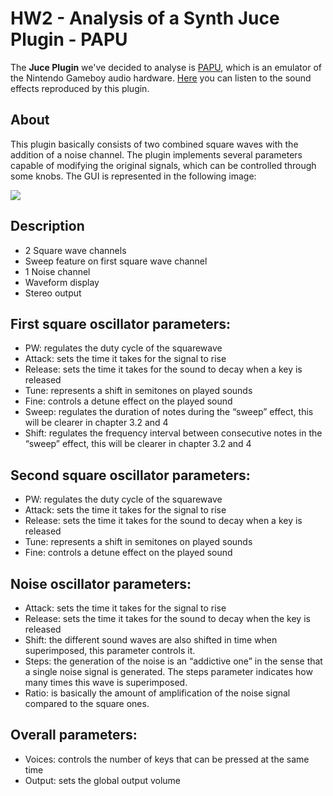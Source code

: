 # HW2 - Analysis of a Synth Juce Plugin - PAPU

The **Juce Plugin**  we've decided to analyse is [PAPU](https://github.com/FigBug/PAPU), which is an emulator of the Nintendo Gameboy audio hardware.
[Here](https://soundcloud.com/roland-rabien/papu) you can listen to the sound effects reproduced by this plugin.


## About

This plugin basically consists of two combined square waves with the addition of a noise channel. The plugin implements several parameters capable of modifying the original signals, which can be controlled through some knobs. The GUI is represented in the following image:

![](https://socalabs.com/wp-content/uploads/2022/06/Pasted-1-1024x434.png)

## Description

- 2 Square wave channels
- Sweep feature on first square wave channel
- 1 Noise channel
- Waveform display
- Stereo output

## First square oscillator parameters:

- PW: regulates the duty cycle of the squarewave
- Attack: sets the time it takes for the signal to rise
- Release: sets the time it takes for the sound to decay when a key is released
- Tune: represents a shift in semitones on played sounds 
- Fine: controls a detune effect on the played sound
- Sweep: regulates the duration of notes during the “sweep” effect, this will be clearer in chapter 3.2 and 4
- Shift: regulates the frequency interval between consecutive notes in the “sweep” effect, this will be clearer in chapter 3.2 and 4


## Second square oscillator parameters:

- PW: regulates the duty cycle of the squarewave
- Attack: sets the time it takes for the signal to rise
- Release: sets the time it takes for the sound to decay when a key is released
- Tune: represents a shift in semitones on played sounds 
- Fine: controls a detune effect on the played sound

## Noise oscillator parameters:

- Attack: sets the time it takes for the signal to rise
- Release: sets the time it takes for the sound to decay when the key is released
- Shift: the different sound waves are also shifted in time when superimposed, this parameter controls it.
- Steps: the generation of the noise is an “addictive one” in the sense that a single noise signal is generated. The steps parameter indicates how many times this wave is  superimposed.
- Ratio: is basically the amount of amplification of the noise signal compared to the square ones.

## Overall parameters:

- Voices: controls the number of keys that can be pressed at the same time
- Output: sets the global output volume


